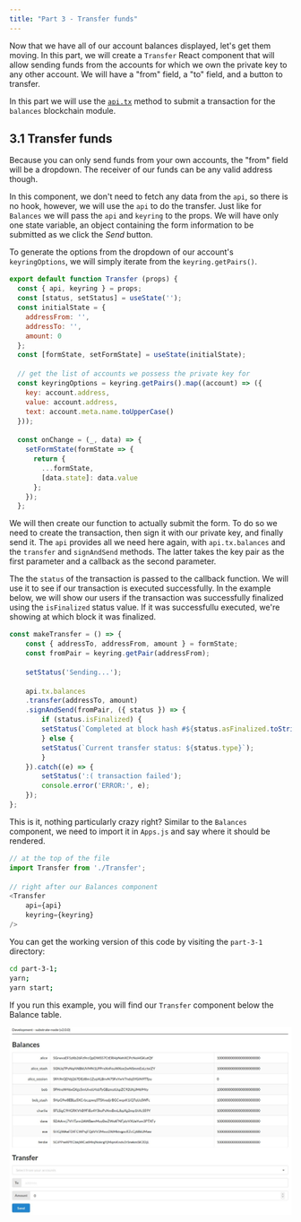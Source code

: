 ```yaml
---
title: "Part 3 - Transfer funds"
---
```


Now that we have all of our account balances displayed, let's get them moving. In this part, we will create a `Transfer` React component that will allow sending funds from the accounts for which we own the private key to any other account. We will have a "from" field, a "to" field, and a button to transfer.

In this part we will use the [`api.tx`](https://polkadot.js.org/api/METHODS_EXTRINSICS.html) method to submit a transaction for the `balances` blockchain module.

## 3.1 Transfer funds

Because you can only send funds from your own accounts, the "from" field will be a dropdown. The receiver of our funds can be any valid address though.

In this component, we don't need to fetch any data from the `api`, so there is no hook, however, we will use the `api` to do the transfer. Just like for `Balances` we will pass the `api` and `keyring` to the props. We will have only one state variable, an object containing the form information to be submitted as we click the *Send* button.

To generate the options from the dropdown of our account's `keyringOptions`, we will simply iterate from the `keyring.getPairs()`.

```js
export default function Transfer (props) {
  const { api, keyring } = props;
  const [status, setStatus] = useState('');
  const initialState = {
    addressFrom: '',
    addressTo: '',
    amount: 0
  };
  const [formState, setFormState] = useState(initialState);

  // get the list of accounts we possess the private key for
  const keyringOptions = keyring.getPairs().map((account) => ({
    key: account.address,
    value: account.address,
    text: account.meta.name.toUpperCase()
  }));

  const onChange = (_, data) => {
    setFormState(formState => {
      return {
        ...formState,
        [data.state]: data.value
      };
    });
  };
```

We will then create our function to actually submit the form. To do so we need to create the transaction, then sign it with our private key, and finally send it. The `api` provides all we need here again, with `api.tx.balances` and the `transfer` and `signAndSend` methods. The latter takes the key pair as the first parameter and a callback as the second parameter.

The the `status` of the transaction is passed to the callback function. We will use it to see if our transaction is executed successfully. In the example below, we will show our users if the transaction was successfully finalized using the `isFinalized` status value. If it was successfullu executed, we're showing at which block it was finalized.

```js
const makeTransfer = () => {
    const { addressTo, addressFrom, amount } = formState;
    const fromPair = keyring.getPair(addressFrom);

    setStatus('Sending...');

    api.tx.balances
    .transfer(addressTo, amount)
    .signAndSend(fromPair, ({ status }) => {
        if (status.isFinalized) {
        setStatus(`Completed at block hash #${status.asFinalized.toString()}`);
        } else {
        setStatus(`Current transfer status: ${status.type}`);
        }
    }).catch((e) => {
        setStatus(':( transaction failed');
        console.error('ERROR:', e);
    });
};
```

This is it, nothing particularly crazy right?
Similar to the `Balances` component, we need to import it in `Apps.js` and say where it should be rendered.

```js
// at the top of the file
import Transfer from './Transfer';

// right after our Balances component
<Transfer
    api={api}
    keyring={keyring}
/>
```

You can get the working version of this code by visiting the `part-3-1` directory:

```bash
cd part-3-1;
yarn;
yarn start;
```

If you run this example, you will find our `Transfer` component below the Balance table.  

![All balances](/docs/assets/tutorials/substrate-front-end/part-3-1.jpg)


